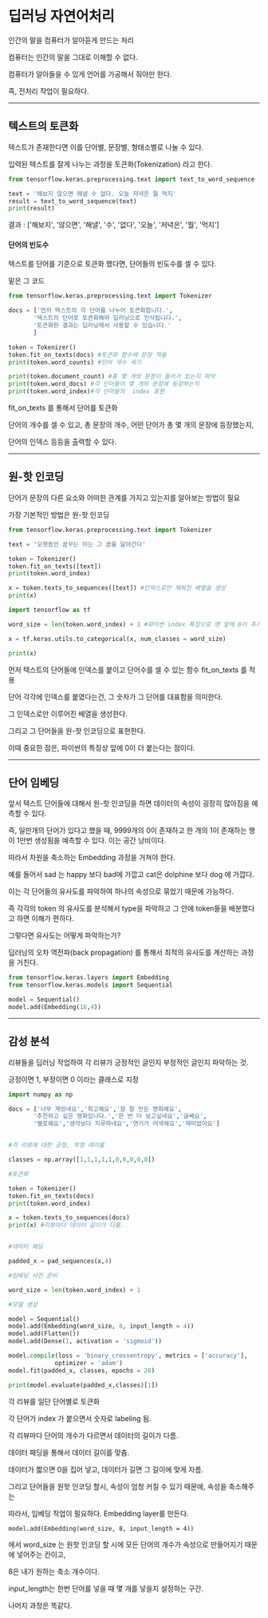 # 딥러닝 자연어처리



인간의 말을 컴퓨터가 알아듣게 만드는 처리



컴퓨터는 인간의 말을 그대로 이해할 수 없다. 

컴퓨터가 알아들을 수 있게 언어를 가공해서 줘야만 한다.

즉, 전처리 작업이 필요하다.

<hr>



## 텍스트의 토큰화



텍스트가 존재한다면 이를 단어별, 문장별, 형태소별로 나눌 수 있다.

입력된 텍스트를 잘게 나누는 과정을 토큰화(Tokenization) 라고 한다.



```python
from tensorflow.keras.preprocessing.text import text_to_word_sequence

text = '해보지 않으면 해낼 수 없다. 오늘 저녁은 뭘 먹지'
result = text_to_word_sequence(text)
print(result)
```



결과 : ['해보지', '않으면', '해낼', '수', '없다', '오늘', '저녁은', '뭘', '먹지']



#### 단어의 빈도수



텍스트를 단어를 기준으로 토큰화 했다면, 단어들의 빈도수를 셀 수 있다.

밑은 그 코드



```python
from tensorflow.keras.preprocessing.text import Tokenizer

docs = ['먼저 텍스트의 각 단어를 나누어 토큰화합니다.',
       '텍스트의 단어로 토큰화해야 딥러닝으로 인식됩니다.',
       '토큰화한 결과는 딥러닝에서 사용할 수 있습니다.'
       ]

token = Tokenizer()
token.fit_on_texts(docs) #토큰화 함수에 문장 적용
print(token.word_counts) #단어 개수 세기

print(token.document_count) #총 몇 개의 문장이 들어가 있는지 파악
print(token.word_docs) #각 단어들이 몇 개의 문장에 등장하는지
print(token.word_index)#각 단어들의  index 표현

```





fit_on_texts 를 통해서 단어를 토큰화

단어의 개수를 셀 수 있고, 총 문장의 개수, 어떤 단어가 총 몇 개의 문장에 등장했는지,

단어의 인덱스 등등을 출력할 수 있다.



<hr>



## 원-핫 인코딩

단어가 문장의 다른 요소와 어떠한 관계를 가지고 있는지를 알아보는 방법이 필요

가장 기본적인 방법은 원-핫 인코딩





```python
from tensorflow.keras.preprocessing.text import Tokenizer

text = '오랫동안 꿈꾸는 이는 그 꿈을 닮아간다'

token = Tokenizer()
token.fit_on_texts([text])
print(token.word_index)

x = token.texts_to_sequences([text]) #인덱스로만 채워진 배열을 생성
print(x)

import tensorflow as tf

word_size = len(token.word_index) + 1 #파이썬 index 특징으로 맨 앞에 0이 추가

x = tf.keras.utils.to_categorical(x, num_classes = word_size)

print(x)
```



먼저 텍스트의 단어들에 인덱스를 붙이고 단어수를 셀 수 있는 함수 fit_on_texts 를 적용

단어 각각에 인덱스를 붙였다는건, 그 숫자가 그 단어를 대표함을 의미한다.

그 인덱스로만 이루어진 배열을 생성한다.

그리고 그 단어들을 원-핫 인코딩으로 표현한다.

이때 중요한 점은, 파이썬의 특징상 앞에 0이 더 붙는다는 점이다.



<hr>

## 단어 임베딩



앞서 텍스트 단어들에 대해서 원-핫 인코딩을 하면 데이터의 속성이 굉장히 많아짐을 예측할 수 있다.

즉, 일만개의 단어가 있다고 했을 때, 9999개의 0이 존재하고 한 개의 1이 존재하는 행이 1만번 생성됨을 예측할 수 있다. 이는 공간 낭비이다.

따라서 차원을 축소하는 Embedding 과정을 거쳐야 한다.

예를 들어서 sad 는 happy 보다 bad에 가깝고 cat은 dolphine 보다 dog 에 가깝다.

이는 각 단어들의 유사도를 파악하여 하나의 속성으로 묶었기 때문에 가능하다.

즉 각각의 token 의 유사도를 분석해서 type을 파악하고 그 안에 token들을 배분했다고 하면 이해가 편하다.



그렇다면 유사도는 어떻게 파악하는가? 

딥러닝의 오차 역전파(back propagation) 를 통해서 최적의 유사도를 계산하는 과정을 거친다.



```python
from tensorflow.keras.layers import Embedding
from tensorflow.keras.models import Sequential

model = Sequential()
model.add(Embedding(16,4))
```



<hr>

## 감성 분석



리뷰들을 딥러닝 작업하여 각 리뷰가 긍정적인 글인지 부정적인 글인지 파악하는 것.

긍정이면 1, 부정이면 0 이라는 클래스로 지정



```python
import numpy as np

docs = ['너무 재밌네요','최고예요','참 잘 만든 영화예요',
       '추천하고 싶은 영화입니다.','한 번 더 보고싶네요','글쎄요',
       '별로예요','생각보다 지루하네요','연기가 어색해요','재미없어요']


#각 리뷰에 대한 긍정, 부정 레이블

classes = np.array([1,1,1,1,1,0,0,0,0,0])

#토큰화

token = Tokenizer()
token.fit_on_texts(docs)
print(token.word_index)

x = token.texts_to_sequences(docs)
print(x) #리뷰마다 데이터 길이가 다름.


#데이터 패딩

padded_x = pad_sequences(x,4)

#임베딩 사전 준비

word_size = len(token.word_index) + 1

#모델 생성

model = Sequential()
model.add(Embedding(word_size, 8, input_length = 4))
model.add(Flatten())
model.add(Dense(1, activation = 'sigmoid'))

model.compile(loss = 'binary_crossentropy', metrics = ['accuracy'],
             optimizer = 'adam')
model.fit(padded_x, classes, epochs = 20)

print(model.evaluate(padded_x,classes)[1])
```



각 리뷰를 일단 단어별로 토큰화

각 단어가 index 가 붙으면서 숫자로 labeling 됨.

각 리뷰마다 단어의 개수가 다르면서 데이터의 길이가 다름.

데이터 패딩을 통해서 데이터 길이를 맞춤.

데이터가 짧으면 0을 집어 넣고, 데이터가 길면 그 길이에 맞게 자름.



그리고 단어들을 원핫 인코딩 할시, 속성이 엄청 커질 수 있기 때문에, 속성을 축소해주는

따라서,  임베딩 작업이 필요하다. Embedding layer를 만든다.



`model.add(Embedding(word_size, 8, input_length = 4))`



에서 word_size 는 원핫 인코딩 할 시에 모든 단어의 개수가 속성으로 만들어지기 때문에 넣어주는 칸이고, 

8은 내가 원하는 축소 개수이다.

input_length는 한번 단어를 넣을 때 몇 개를 넣을지 설정하는 구간.



나머지 과정은 똑같다.









